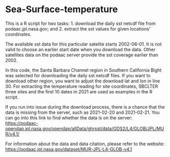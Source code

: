 # Sea-Surface-temperature
This is a R script for two tasks: 1. download the daily sst netcdf file from podaac.jpl.nasa.gov; and 2. extract the sst values for given locations' coordinates. 

The available sst data for this particular satelite starts 2002-06-01. It is not valid to choose an earlier start date when you download the data. Other satellites data on the podaac server provide the sst coverage earlier than 2002. 

In this code, the Santa Barbara Channel region in Southern California Bight was selected for downloading the daily sst netcdf files. If you want to download other region, you want to adjust the download lat and lon in line 30. For extracting the temperature reading for site coordinates, SBCLTER three sites and the first 10 dates in 2021 are used as examples in the R script.  

If you run into issue during the download process, there is a chance that the data is missing from the server, such as 2021-02-20 and 2021-02-21. You can go into this link to find whether the data is on the server: https://podaac-opendap.jpl.nasa.gov/opendap/allData/ghrsst/data/GDS2/L4/GLOB/JPL/MUR/v4.1/

For information about the data and data citation, please refer to the website: https://podaac.jpl.nasa.gov/dataset/MUR-JPL-L4-GLOB-v4.1
